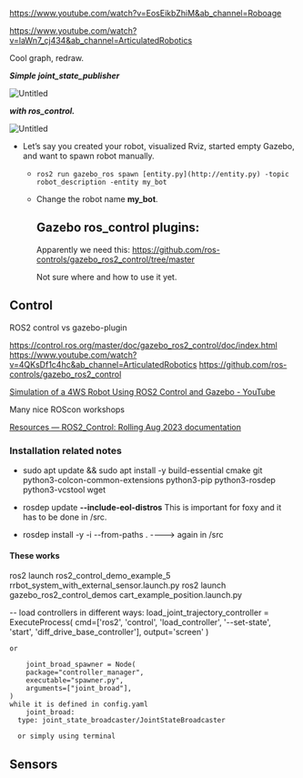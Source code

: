 https://www.youtube.com/watch?v=EosEikbZhiM&ab_channel=Roboage

https://www.youtube.com/watch?v=laWn7_cj434&ab_channel=ArticulatedRobotics

Cool graph, redraw.

*****************************Simple joint_state_publisher*****************************

![Untitled](https://s3-us-west-2.amazonaws.com/secure.notion-static.com/133c7967-5801-4e58-a01d-a9cb7479d6d0/Untitled.png)

*******with ros_control.*******

![Untitled](https://s3-us-west-2.amazonaws.com/secure.notion-static.com/f317db73-9179-46cd-b06a-f31d7af25e99/Untitled.png)

- Let’s say you created your robot, visualized Rviz, started empty Gazebo, and want to spawn robot manually.
  
  - `ros2 run gazebo_ros spawn [entity.py](http://entity.py) -topic robot_description -entity my_bot`
  
  - Change the robot name ************my_bot************.
    
    ## Gazebo ros_control plugins:
    
    Apparently we need this: https://github.com/ros-controls/gazebo_ros2_control/tree/master
    
    Not sure where and how to use it yet.

## Control

ROS2 control vs gazebo-plugin

https://control.ros.org/master/doc/gazebo_ros2_control/doc/index.html
https://www.youtube.com/watch?v=4QKsDf1c4hc&ab_channel=ArticulatedRobotics
https://github.com/ros-controls/gazebo_ros2_control

[Simulation of a 4WS Robot Using ROS2 Control and Gazebo - YouTube](https://www.youtube.com/watch?v=VX53gAXafUA&ab_channel=robotmania)

Many nice ROScon workshops

[Resources &mdash; ROS2_Control: Rolling Aug 2023 documentation](https://control.ros.org/master/doc/resources/resources.html#ros-world-2021)



### Installation related notes

- sudo apt update && sudo apt install -y   build-essential   cmake   git   python3-colcon-common-extensions   python3-pip   python3-rosdep   python3-vcstool   wget

- rosdep update **--include-eol-distros**  This is important for foxy and it has to be done in /src.

- rosdep install -y -i --from-paths . ----> again in /src


#### These works
ros2 launch ros2_control_demo_example_5 rrbot_system_with_external_sensor.launch.py
ros2 launch gazebo_ros2_control_demos cart_example_position.launch.py


-- load controllers in different ways:
    load_joint_trajectory_controller = ExecuteProcess(
        cmd=['ros2', 'control', 'load_controller', '--set-state', 'start',
             'diff_drive_base_controller'],
        output='screen'
    )

    or

        joint_broad_spawner = Node(
        package="controller_manager",
        executable="spawner.py",
        arguments=["joint_broad"],
    )
    while it is defined in config.yaml
        joint_broad:
      type: joint_state_broadcaster/JointStateBroadcaster

      or simply using terminal

## Sensors